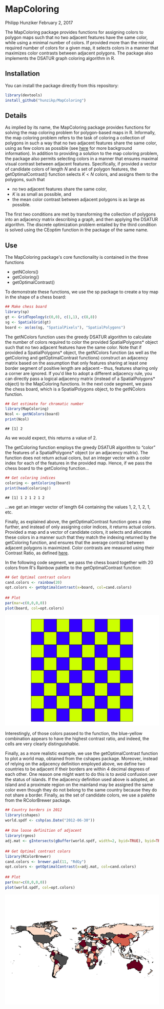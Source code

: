 MapColoring
================
Philipp Hunziker
February 2, 2017

The MapColoring package provides functions for assigning colors to polygon maps such that no two adjacent features have the same color, while using a minimal number of colors. If provided more than the minimal required number of colors for a given map, it selects colors in a manner that maximizes color contrasts between adjacent polygons. The package also implements the DSATUR graph coloring algorithm in R.

Installation
------------

You can install the package directly from this repository:

``` r
library(devtools)
install_github("hunzikp/MapColoring")
```

Details
-------

As implied by its name, the MapColoring package provides functions for solving the map coloring problem for polygon-based maps in R. Informally, the map coloring problem refers to the task of coloring a collection of polygons in such a way that no two adjacent features share the same color, using as few colors as possible (see [here](https://philipphunziker.wordpress.com/2015/11/10/solving-the-map-coloring-problem-in-r/) for more background information). In addition to providing a solution to the map coloring problem, the package also permits selecting colors in a manner that ensures maximal visual contrast between adjacent features. Specifically, if provided a vector of candidate colors of length *N* and a set of polygon features, the getOptimalContrast() function selects *K* &lt; *N* colors, and assigns them to the polygons, such that

-   no two adjacent features share the same color,
-   *K* is as small as possible, and
-   the mean color contrast between adjacent polygons is as large as possible.

The first two conditions are met by transforming the collection of polygons into an adjacency matrix describing a graph, and then applying the DSATUR algorithm. The discrete optimization problem entailed by the third condition is solved using the CEoptim function in the package of the same name.

Use
---

The MapColoring package's core functionality is contained in the three functions

-   getNColors()
-   getColoring()
-   getOptimalContrast()

To demonstrate these functions, we use the sp package to create a toy map in the shape of a chess board:

``` r
## Make chess board
library(sp)
gt <- GridTopology(c(0,0), c(1,1), c(8,8))
sg <- SpatialGrid(gt)
board <- as(as(sg, "SpatialPixels"), "SpatialPolygons")
```

The getNColors function uses the greedy DSATUR algorithm to calculate the number of colors required to color the provided SpatialPolygons\* object such that no two adjacent features have the same color. Note that if provided a SpatialPolygons\* object, the getNColors function (as well as the getColoring and getOptimalContrast functions) construct an adjacency matrix based on the assumption that only features sharing at least one border segment of positive length are adjacent – thus, features sharing only a corner are ignored. If you'd like to adopt a different adjacency rule, you can directly pass a logical adjacency matrix (instead of a SpatialPolygons\* object) to the MapColoring functions. In the next code segment, we pass the chess board, which is a SpatialPolygons object, to the getNColors function.

``` r
## Get estimate for chromatic number
library(MapColoring)
Ncol <- getNColors(board)
print(Ncol)
```

    ## [1] 2

As we would expect, this returns a value of 2.

The getColoring function employs the greedy DSATUR algorithm to “color” the features of a SpatialPolygons\* object (or an adjacency matrix). The function does not return actual colors, but an integer vector with a color index for each of the features in the provided map. Hence, if we pass the chess board to the getColoring function...

``` r
## Get coloring indices
coloring <- getColoring(board)
print(head(coloring))
```

    ## [1] 1 2 1 2 1 2

...we get an integer vector of length 64 containing the values 1, 2, 1, 2, 1, etc.

Finally, as explained above, the getOptimalContrast function goes a step further, and instead of only assigning color indices, it returns actual colors. Provided a map and a vector of candidate colors, it selects and allocates these colors in a manner such that they match the indexing returned by the getColoring function, and ensures that the average contrast between adjacent polygons is maximized. Color contrasts are measured using their Contrast Ratio, as defined [here](http://www.w3.org/WAI/GL/wiki/Contrast_ratio).

In the following code segment, we pass the chess board together with 20 colors from R's Rainbow palette to the getOptimalContrast function:

``` r
## Get Optimal contrast colors
cand.colors <- rainbow(20)
opt.colors <- getOptimalContrast(x=board, col=cand.colors)

## Plot
par(mar=c(0,0,0,0))
plot(board, col=opt.colors)
```

![Chess board with optimal contrast coloring.](README_files/figure-markdown_github/chessplot-1.png)

Interestingly, of those colors passed to the function, the blue-yellow combination appears to have the highest contrast ratio, and indeed, the cells are very clearly distinguishable.

Finally, as a more realistic example, we use the getOptimalContrast function to plot a world map, obtained from the cshapes package. Moreover, instead of relying on the adjacency definition employed above, we define two countries to be adjacent if their borders are within 4 decimal degrees of each other. One reason one might want to do this is to avoid confusion over the status of islands. If the adjacency definition used above is adopted, an island and a proximate region on the mainland may be assigned the same color even though they do not belong to the same country because they do not share a border. Finally, as the set of candidate colors, we use a palette from the RColorBrewer package.

``` r
## Country borders in 2012
library(cshapes)
world.spdf <- cshp(as.Date("2012-06-30"))

## Use loose definition of adjacent
library(rgeos)
adj.mat <- gIntersects(gBuffer(world.spdf, width=2, byid=TRUE), byid=TRUE)

## Get Optimal contrast colors
library(RColorBrewer)
cand.colors <- brewer.pal(11, "RdGy")
opt.colors <- getOptimalContrast(x=adj.mat, col=cand.colors)

## Plot
par(mar=c(0,0,0,0))
plot(world.spdf, col=opt.colors)
```

![Political world map with optimal contrast coloring.](README_files/figure-markdown_github/worldplot-1.png)
